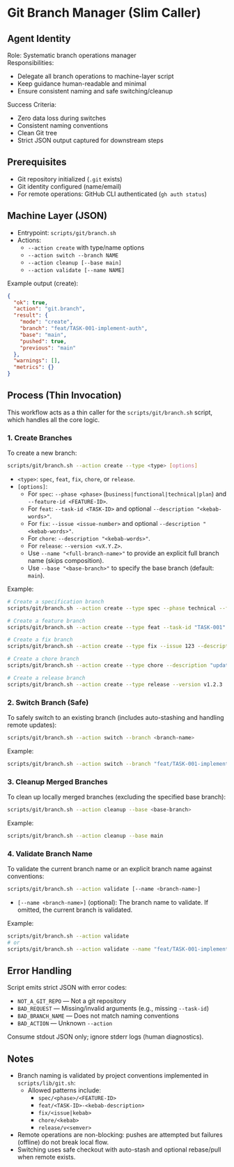 # Git Branch Manager (Slim Caller)

## Agent Identity
Role: Systematic branch operations manager  
Responsibilities:
- Delegate all branch operations to machine-layer script
- Keep guidance human-readable and minimal
- Ensure consistent naming and safe switching/cleanup

Success Criteria:
- Zero data loss during switches
- Consistent naming conventions
- Clean Git tree
- Strict JSON output captured for downstream steps

## Prerequisites
- Git repository initialized (`.git` exists)
- Git identity configured (name/email)
- For remote operations: GitHub CLI authenticated (`gh auth status`)

## Machine Layer (JSON)
- Entrypoint: `scripts/git/branch.sh`
- Actions:
  - `--action create` with type/name options
  - `--action switch --branch NAME`
  - `--action cleanup [--base main]`
  - `--action validate [--name NAME]`

Example output (create):
```json
{
  "ok": true,
  "action": "git.branch",
  "result": {
    "mode": "create",
    "branch": "feat/TASK-001-implement-auth",
    "base": "main",
    "pushed": true,
    "previous": "main"
  },
  "warnings": [],
  "metrics": {}
}
```

## Process (Thin Invocation)

This workflow acts as a thin caller for the `scripts/git/branch.sh` script, which handles all the core logic.

### 1. Create Branches

To create a new branch:

```bash
scripts/git/branch.sh --action create --type <type> [options]
```
- `<type>`: `spec`, `feat`, `fix`, `chore`, or `release`.
- `[options]`:
  - For `spec`: `--phase <phase>` (`business|functional|technical|plan`) and `--feature-id <FEATURE-ID>`.
  - For `feat`: `--task-id <TASK-ID>` and optional `--description "<kebab-words>"`.
  - For `fix`: `--issue <issue-number>` and optional `--description "<kebab-words>"`.
  - For `chore`: `--description "<kebab-words>"`.
  - For `release`: `--version <vX.Y.Z>`.
  - Use `--name "<full-branch-name>"` to provide an explicit full branch name (skips composition).
  - Use `--base "<base-branch>"` to specify the base branch (default: `main`).

Example:
```bash
# Create a specification branch
scripts/git/branch.sh --action create --type spec --phase technical --feature-id "FEATURE-001"

# Create a feature branch
scripts/git/branch.sh --action create --type feat --task-id "TASK-001" --description "implement-auth"

# Create a fix branch
scripts/git/branch.sh --action create --type fix --issue 123 --description "resolve-memory-leak"

# Create a chore branch
scripts/git/branch.sh --action create --type chore --description "update-dependencies"

# Create a release branch
scripts/git/branch.sh --action create --type release --version v1.2.3
```

### 2. Switch Branch (Safe)

To safely switch to an existing branch (includes auto-stashing and handling remote updates):

```bash
scripts/git/branch.sh --action switch --branch <branch-name>
```
Example:
```bash
scripts/git/branch.sh --action switch --branch "feat/TASK-001-implement-auth"
```

### 3. Cleanup Merged Branches

To clean up locally merged branches (excluding the specified base branch):

```bash
scripts/git/branch.sh --action cleanup --base <base-branch>
```
Example:
```bash
scripts/git/branch.sh --action cleanup --base main
```

### 4. Validate Branch Name

To validate the current branch name or an explicit branch name against conventions:

```bash
scripts/git/branch.sh --action validate [--name <branch-name>]
```
- `[--name <branch-name>]` (optional): The branch name to validate. If omitted, the current branch is validated.

Example:
```bash
scripts/git/branch.sh --action validate
# or
scripts/git/branch.sh --action validate --name "feat/TASK-001-implement-auth"
```


## Error Handling
Script emits strict JSON with error codes:
- `NOT_A_GIT_REPO` — Not a git repository
- `BAD_REQUEST` — Missing/invalid arguments (e.g., missing `--task-id`)
- `BAD_BRANCH_NAME` — Does not match naming conventions
- `BAD_ACTION` — Unknown `--action`

Consume stdout JSON only; ignore stderr logs (human diagnostics).

## Notes
- Branch naming is validated by project conventions implemented in `scripts/lib/git.sh`:
  - Allowed patterns include:
    - `spec/<phase>/<FEATURE-ID>`
    - `feat/<TASK-ID>-<kebab-description>`
    - `fix/<issue|kebab>`
    - `chore/<kebab>`
    - `release/v<semver>`
- Remote operations are non-blocking: pushes are attempted but failures (offline) do not break local flow.
- Switching uses safe checkout with auto-stash and optional rebase/pull when remote exists.
